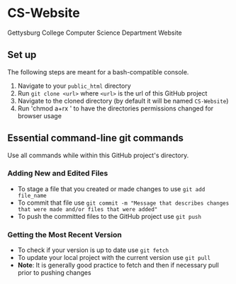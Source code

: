 # CS-Website
Gettysburg College Computer Science Department Website
## Set up
The following steps are meant for a bash-compatible console. 
1. Navigate to your `public_html` directory
2. Run `git clone <url>` where `<url>` is the url of this GitHub project
3. Navigate to the cloned directory (by default it will be named `CS-Website`)
4. Run 'chmod a+rx <file>' to have the directories permissions changed for browser usage
## Essential command-line git commands
Use all commands while within this GitHub project's directory.
### Adding New and Edited Files
- To stage a file that you created or made changes to use `git add file_name`
- To commit that file use `git commit -m "Message that describes changes that were made and/or files that were added"`
- To push the committed files to the GitHub project use `git push`
### Getting the Most Recent Version 
- To check if your version is up to date use `git fetch`
- To update your local project with the current version use `git pull`
- **Note**: It is generally good practice to fetch and then if necessary pull prior to pushing changes
